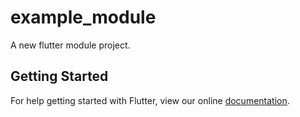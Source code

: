 # example_module

A new flutter module project.

## Getting Started

For help getting started with Flutter, view our online
[documentation](https://flutter.dev/).
